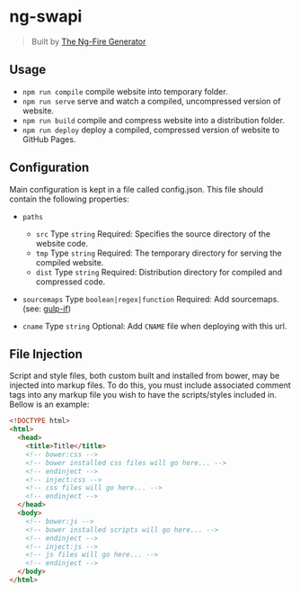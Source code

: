 # ng-swapi
> Built by [The Ng-Fire Generator](https://npmjs.org/package/generator-ng-fire)

## Usage
- `npm run compile` compile website into temporary folder.
- `npm run serve` serve and watch a compiled, uncompressed version of website.
- `npm run build` compile and compress website into a distribution folder.
- `npm run deploy` deploy a compiled, compressed version of website to GitHub Pages.

## Configuration
Main configuration is kept in a file called config.json. This file should contain the following properties:
- `paths`
  - `src` Type `string` Required: Specifies the source directory of the website code.
  - `tmp` Type `string` Required: The temporary directory for serving the compiled website.
  - `dist` Type `string` Required: Distribution directory for compiled and compressed code.

- `sourcemaps` Type `boolean|regex|function` Required: Add sourcemaps. (see: [gulp-if](https://www.npmjs.com/package/gulp-if))
- `cname` Type `string` Optional: Add `CNAME` file when deploying with this url.

## File Injection
Script and style files, both custom built and installed from bower, may be injected into markup files. To do this, you must include associated comment tags into any markup file you wish to have the scripts/styles included in. Bellow is an example:

```html
<!DOCTYPE html>
<html>
  <head>
    <title>Title</title>
    <!-- bower:css -->
    <!-- bower installed css files will go here... -->
    <!-- endinject -->
    <!-- inject:css -->
    <!-- css files will go here... -->
    <!-- endinject -->
  </head>
  <body>
    <!-- bower:js -->
    <!-- bower installed scripts will go here... -->
    <!-- endinject -->
    <!-- inject:js -->
    <!-- js files will go here... -->
    <!-- endinject -->
  </body>
</html>
```
